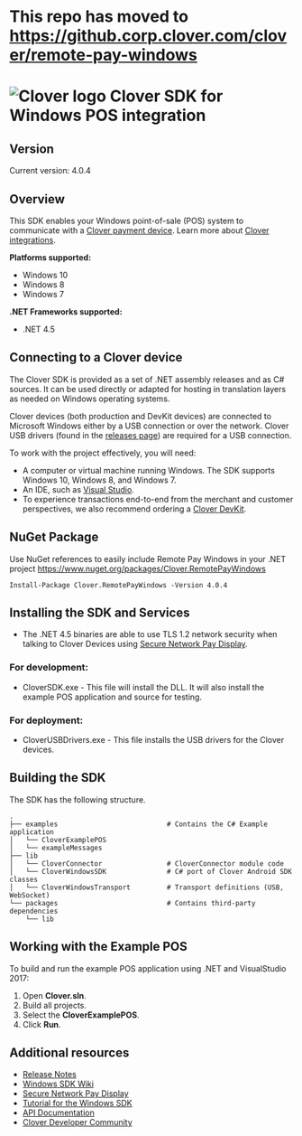 ﻿# This repo has moved to https://github.corp.clover.com/clover/remote-pay-windows

![Clover logo](https://www.clover.com/assets/images/public-site/press/clover_primary_gray_rgb.png)
Clover SDK for Windows POS integration
======================================

## Version

Current version: 4.0.4

## Overview

This SDK enables your Windows point-of-sale (POS) system to communicate with a [Clover payment device](https://www.clover.com/pos-systems). Learn more about [Clover integrations](https://www.clover.com/integrations).

**Platforms supported:**

- Windows 10
- Windows 8
- Windows 7

**.NET Frameworks supported:**

- .NET 4.5

## Connecting to a Clover device

The Clover SDK is provided as a set of .NET assembly releases and as C# sources. It can be used directly or adapted for hosting in translation layers as needed on Windows operating systems.

Clover devices (both production and DevKit devices) are connected to Microsoft Windows either by a USB connection or over the network. Clover USB drivers (found in the [releases page](https://github.com/clover/remote-pay-windows/releases)) are required for a USB connection.

To work with the project effectively, you will need:

- A computer or virtual machine running Windows. The SDK supports Windows 10, Windows 8, and Windows 7.
- An IDE, such as [Visual Studio](https://www.visualstudio.com/downloads/).
- To experience transactions end-to-end from the merchant and customer perspectives, we also recommend ordering a [Clover DevKit](https://cloverdevkit.com/collections/devkits/products/clover-mini-2nd-gen-developer-kit).

## NuGet Package

Use NuGet references to easily include Remote Pay Windows in your .NET project
<https://www.nuget.org/packages/Clover.RemotePayWindows>

```
Install-Package Clover.RemotePayWindows -Version 4.0.4
```

## Installing the SDK and Services

- The .NET 4.5 binaries are able to use TLS 1.2 network security when talking to Clover Devices using [Secure Network Pay Display](https://docs.clover.com/clover-platform/docs/pay-display-apps#section--secure-network-pay-display-).

### For development:

- CloverSDK.exe - This file will install the DLL. It will also install the example POS application and source for testing.

### For deployment:

- CloverUSBDrivers.exe - This file installs the USB drivers for the Clover devices.

## Building the SDK

The SDK has the following structure.

```
.
├── examples                           # Contains the C# Example application
│   └── CloverExamplePOS
│   └── exampleMessages
├── lib
│   └── CloverConnector                # CloverConnector module code
│   └── CloverWindowsSDK               # C# port of Clover Android SDK classes
│   └── CloverWindowsTransport         # Transport definitions (USB, WebSocket)
└── packages                           # Contains third-party dependencies
    └── lib
```

## Working with the Example POS

To build and run the example POS application using .NET and VisualStudio 2017:

1.  Open **Clover.sln**.
2.  Build all projects.
3.  Select the **CloverExamplePOS**.
4.  Click **Run**.

## Additional resources

- [Release Notes](https://github.com/clover/remote-pay-windows/releases)
- [Windows SDK Wiki](https://github.com/clover/remote-pay-windows/wiki)
- [Secure Network Pay Display](https://docs.clover.com/clover-platform/docs/pay-display-apps#section--secure-network-pay-display-)
- [Tutorial for the Windows SDK](https://docs.clover.com/clover-platform/docs/windows)
- [API Documentation](http://clover.github.io/remote-pay-windows/4.0.4/cloverconnector/html/index.html)
- [Clover Developer Community](https://community.clover.com/index.html)
